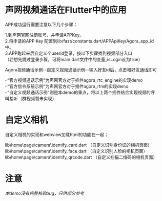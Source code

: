 # 声网视频通话在Flutter中的应用

  APP成功运行需要注意以下几个步骤：

  1.到声网官网注册账号，并申请APPKey。<br>
  2.将申请的APP Key 配置到lib/fast/constants.dart/APPApiKey/Agora_app_id中。<br>
  3.APP跑起来后自定义个userid登录，按以下步骤找到视频部分入口<br>
  （若想先跳过登录步骤，可将main.dart文件中的变量_isLogin设为true）
  
  Agora视频通话示例--自定义视频通话示例--输入好友id后，点击和好友通话即可

  ··“官方视频通话示例”为声网官方对于插件agora_rtc_engine的实现demo<br>
  ··“官方信令系统示例”为声网官方对于插件agora_rtm的实现demo<br>
  ··“自定义视频通话示例”则是本demo的重点，将以上两个插件结合实现视频的呼叫接听（群视频暂未实现）
  
  
# 自定义相机
  
  自定义相机的实现和webview加载html的功能在一起；
  
  lib\home\page\camera\identify_card.dart （自定义识别身份证的相机页面）     
  lib\home\page\camera\identify_face.dart （自定义识别人脸的相机页面）  
  lib\home\page\camera\identify_qrcode.dart （自定义扫描二维码的相机页面）  
  
 
 
 
 
# 注意
 
  *本demo没有完整核验bug，只供部分参考*
 
